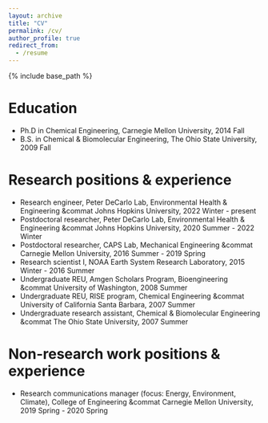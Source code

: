 ```yaml
---
layout: archive
title: "CV"
permalink: /cv/
author_profile: true
redirect_from:
  - /resume
---
```


{% include base_path %}


Education 
====== 
* Ph.D in Chemical Engineering, Carnegie Mellon University, 2014 Fall
* B.S. in Chemical &amp; Biomolecular Engineering, The Ohio State University, 2009 Fall

Research positions &amp; experience 
====== 
* Research engineer, Peter DeCarlo Lab, Environmental Health &amp; Engineering &commat Johns Hopkins University, 2022 Winter - present
* Postdoctoral researcher, Peter DeCarlo Lab, Environmental Health &amp; Engineering &commat Johns Hopkins University, 2020 Summer - 2022 Winter
* Postdoctoral researcher, CAPS Lab, Mechanical Engineering &commat Carnegie Mellon University, 2016 Summer - 2019 Spring
* Research scientist I, NOAA Earth System Research Laboratory, 2015 Winter - 2016 Summer
* Undergraduate REU, Amgen Scholars Program, Bioengineering &commat University of Washington, 2008 Summer
* Undergraduate REU, RISE program, Chemical Engineering &commat University of California Santa Barbara, 2007 Summer
* Undergraduate research assistant, Chemical &amp; Biomolecular Engineering &commat The Ohio State University, 2007 Summer

Non-research work positions &amp; experience 
====== 
* Research communications manager (focus: Energy, Environment, Climate), College of Engineering &commat Carnegie Mellon University, 2019 Spring - 2020 Spring

<!-- Skills -->
<!-- ====== -->
<!-- * Skill 1 -->
<!-- * Skill 2 -->
<!--   * Sub-skill 2.1 -->
<!--   * Sub-skill 2.2 -->
<!--   * Sub-skill 2.3 -->
<!-- * Skill 3 -->
<!--  -->
<!-- Publications -->
<!-- ====== -->
<!--   <ul>{% for post in site.publications %} -->
<!--     {% include archive-single-cv.html %} -->
<!--   {% endfor %}</ul> -->
<!--    -->
<!-- Talks -->
<!-- ====== -->
<!--   <ul>{% for post in site.talks %} -->
<!--     {% include archive-single-talk-cv.html %} -->
<!--   {% endfor %}</ul> -->
<!--    -->
<!-- Teaching -->
<!-- ====== -->
<!--   <ul>{% for post in site.teaching %} -->
<!--     {% include archive-single-cv.html %} -->
<!--   {% endfor %}</ul> -->
<!--    -->
<!-- Service and leadership -->
<!-- ====== -->
<!-- * Currently signed in to 43 different slack teams -->
